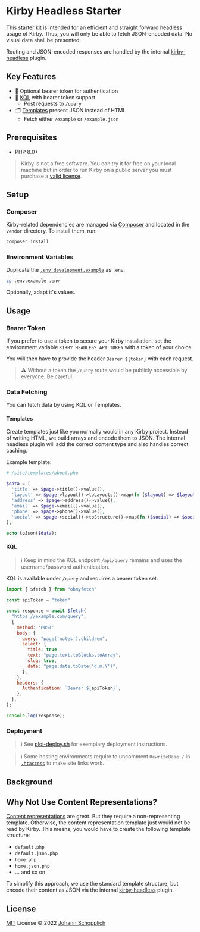 # Kirby Headless Starter

This starter kit is intended for an efficient and straight forward headless usage of Kirby. Thus, you will only be able to fetch JSON-encoded data. No visual data shall be presented.

Routing and JSON-encoded responses are handled by the internal [kirby-headless](./site/plugins/kirby-headless/) plugin.

## Key Features

- 🦭 Optional bearer token for authentication
- 🧩 [KQL](https://github.com/getkirby/kql) with bearer token support
  - Post requests to `/query`
- 🗂 [Templates](./site/templates/) present JSON instead of HTML
  - Fetch either `/example` or `/example.json`

## Prerequisites

- PHP 8.0+

> Kirby is not a free software. You can try it for free on your local machine but in order to run Kirby on a public server you must purchase a [valid license](https://getkirby.com/buy).

## Setup

### Composer

Kirby-related dependencies are managed via [Composer](https://getcomposer.org) and located in the `vendor` directory. To install them, run:

```bash
composer install
```

### Environment Variables

Duplicate the [`.env.development.example`](.env.development.example) as `.env`:

```bash
cp .env.example .env
```

Optionally, adapt it's values.

## Usage

### Bearer Token

If you prefer to use a token to secure your Kirby installation, set the environment variable `KIRBY_HEADLESS_API_TOKEN` with a token of your choice.

You will then have to provide the header `Bearer ${token}` with each request.

> ⚠️ Without a token the `/query` route would be publicly accessible by everyone. Be careful.

### Data Fetching

You can fetch data by using KQL or Templates.

#### Templates

Create templates just like you normally would in any Kirby project. Instead of writing HTML, we build arrays and encode them to JSON. The internal headless plugin will add the correct content type and also handles correct caching.

Example template:

```php
# /site/templates/about.php

$data = [
  'title' => $page->title()->value(),
  'layout' => $page->layout()->toLayouts()->map(fn ($layout) => $layout->toArray())->values(),
  'address' => $page->address()->value(),
  'email' => $page->email()->value(),
  'phone' => $page->phone()->value(),
  'social' => $page->social()->toStructure()->map(fn ($social) => $social->toArray())->values()
];

echo toJson($data);
```

#### KQL

> ℹ️ Keep in mind the KQL endpoint `/api/query` remains and uses the username/password authentication.

KQL is available under `/query` and requires a bearer token set.

```js
import { $fetch } from "ohmyfetch"

const apiToken = "token"

const response = await $fetch(
  "https://example.com/query",
  {
    method: 'POST'
    body: {
      query: "page('notes').children",
      select: {
        title: true,
        text: "page.text.toBlocks.toArray",
        slug: true,
        date: "page.date.toDate('d.m.Y')",
      },
    },
    headers: {
      Authentication: `Bearer ${apiToken}`,
    },
  },
);

console.log(response);
```

### Deployment

> ℹ️ See [ploi-deploy.sh](./scripts/ploi-deploy.sh) for exemplary deployment instructions.

> ℹ️ Some hosting environments require to uncomment `RewriteBase /` in [`.htaccess`](public/.htaccess) to make site links work.

## Background

## Why Not Use Content Representations?

[Content representations](https://getkirby.com/docs/guide/templates/content-representations) are great. But they require a non-representing template. Otherwise, the content representation template just would not be read by Kirby. This means, you would have to create the following template structure:

- `default.php`
- `default.json.php`
- `home.php`
- `home.json.php`
- … and so on

To simplify this approach, we use the standard template structure, but encode their content as JSON via the internal [kirby-headless](./site//plugins/kirby-headless/) plugin.

## License

[MIT](./LICENSE) License © 2022 [Johann Schopplich](https://github.com/johannschopplich)
